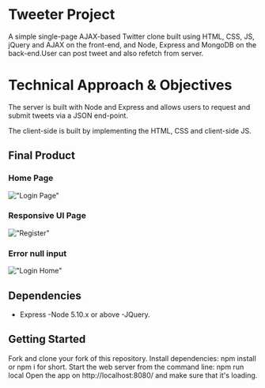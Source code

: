 # Tweeter Project

A simple single-page AJAX-based Twitter clone built using HTML, CSS, JS, jQuery and AJAX on the front-end, and Node, Express and MongoDB on the back-end.User can post tweet and also refetch from server.

# Technical Approach & Objectives
The server is built with Node and Express and allows users to request and submit tweets via a JSON end-point.

The client-side is built by implementing the HTML, CSS and client-side JS.

## Final Product


### Home Page
!["Login Page"]('https://github.com/janiapurva/tweeter/blob/master/doc/Home.png')



### Responsive UI Page
!["Register"]('https://github.com/janiapurva/tweeter/blob/master/doc/Responsive.png')

### Error null input
!["Login Home"]('https://github.com/janiapurva/tweeter/blob/master/doc/Error.png')






## Dependencies

- Express
-Node 5.10.x or above
-JQuery.

## Getting Started

Fork and clone your fork of this repository.
Install dependencies: npm install or npm i for short.
Start the web server from the command line: npm run local
Open the app on http://localhost:8080/ and make sure that it's loading.
